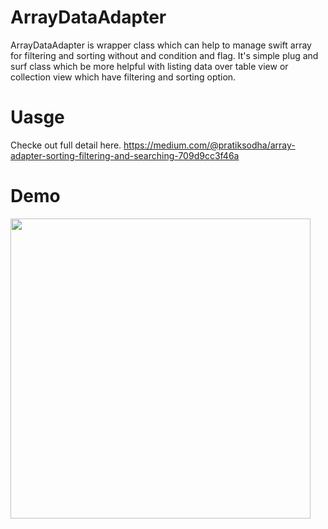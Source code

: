 # ArrayDataAdapter

ArrayDataAdapter is wrapper class which can help to manage swift array for filtering and sorting without and condition and flag. It's simple plug and surf class which be more helpful with listing data over table view or collection view which have filtering and sorting option. 



# Uasge
Checke out full detail here. https://medium.com/@pratiksodha/array-adapter-sorting-filtering-and-searching-709d9cc3f46a


# Demo
<img src="https://github.com/Pratik-Sodha/ArrayDataAdapterDemo/blob/main/arrayadapterdemo.gif" width="480">
